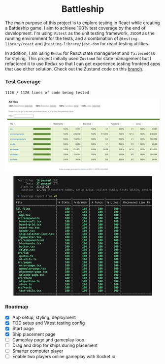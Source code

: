 <h1 align="center"> Battleship </h1>

The main purpose of this project is to explore testing in React while creating a Battleship game. I aim to achieve 100% test coverage by the end of development. I'm using `Vitest` as the unit testing framework, `JSDOM` as the running environment for the tests, and a combination of `@testing-library/react` and `@testing-library/jest-dom` for react testing utilities.

In addition, I am using `Redux` for React state management and `TailwindCSS` for styling. This project initially used `Zustand` for state management but I refactored it to use Redux so that I can get experience testing frontend apps that use either solution. Check out the Zustand code on this [branch](https://github.com/mathewbushuru/battleship/tree/zustand).

<!-- ![progress](./docs/current-progress1.jpg) -->

### Test Coverage

`1126 / 1126 lines of code being tested`

![test-coverage](./docs/coverage4.jpg)
<p align="center">
<img src="./docs//coverage-cmd4.jpg" width="450px" />
</p>

### Roadmap

- [x] App setup, styling, deployment
- [x] TDD setup and Vitest testing config
- [x] Start page
- [x] Ship placement page
- [ ] Gameplay page and gameplay loop
- [ ] Drag and drop for ships during placement
- [ ] Smarter computer player 
- [ ] Enable two players  online gameplay with Socket.io